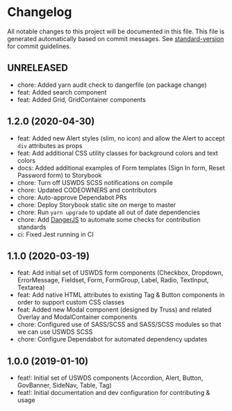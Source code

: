 # Changelog

All notable changes to this project will be documented in this file. This file is generated automatically based on commit messages. See [standard-version](https://github.com/conventional-changelog/standard-version) for commit guidelines.

## UNRELEASED

- chore: Added yarn audit check to dangerfile (on package change)
- feat: Added search component
- feat: Added Grid, GridContainer components

## 1.2.0 (2020-04-30)

- feat: Added new Alert styles (slim, no icon) and allow the Alert to accept `div` attributes as props
- feat: Add additional CSS utility classes for background colors and text colors
- docs: Added additional examples of Form templates (Sign In form, Reset Password form) to Storybook
- chore: Turn off USWDS SCSS notifications on compile
- chore: Updated CODEOWNERS and contributors
- chore: Auto-approve Dependabot PRs
- chore: Deploy Storybook static site on merge to master
- chore: Run `yarn upgrade` to update all out of date dependencies
- chore: Add [DangerJS](https://danger.systems/js/) to automate some checks for contribution standards
- ci: Fixed Jest running in CI

## 1.1.0 (2020-03-19)

- feat: Add initial set of USWDS form components (Checkbox, Dropdown, ErrorMessage, Fieldset, Form, FormGroup, Label, Radio, TextInput, Textarea)
- feat: Add native HTML attributes to existing Tag & Button components in order to support custom CSS classes
- feat: Added new Modal component (designed by Truss) and related Overlay and ModalContainer components
- chore: Configured use of SASS/SCSS and SASS/SCSS modules so that we can use USWDS SCSS
- chore: Configure Dependabot for automated dependency updates

## 1.0.0 (2019-01-10)

- feat!: Initial set of USWDS components (Accordion, Alert, Button, GovBanner, SideNav, Table, Tag)
- feat!: Initial documentation and dev configuration for contributing & usage
